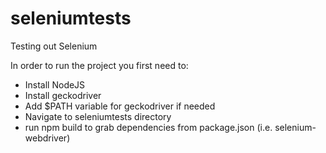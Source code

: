 # seleniumtests
Testing out Selenium

In order to run the project you first need to:

- Install NodeJS
- Install geckodriver
- Add $PATH variable for geckodriver if needed
- Navigate to seleniumtests directory
- run npm build to grab dependencies from package.json (i.e. selenium-webdriver)
